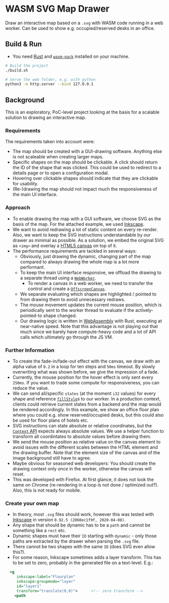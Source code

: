 # WASM SVG Map Drawer

Draw an interactive map based on a `.svg` with WASM code running in a web
worker. Can be used to show e.g. occupied/reserved desks in an office.

## Build & Run

- You need [Rust][rust-install] and [`wasm-pack`][wasm-pack-install] installed
  on your machine.

```bash
# Build the project
./build.sh

# Serve the web folder, e.g. with python
python3 -m http.server --bind 127.0.0.1
```

## Background

This is an exploratory, PoC-level project looking at the basis for a scalable
solution to drawing an interactive map.

### Requirements

The requirements taken into account were:

- The map should be created with a GUI-drawing software. Anything else is not
  scaleable when creating larger maps.
- Specific shapes on the map should be clickable. A click should return the ID
  of the shape that was clicked. This could be used to redirect to a details
  page or to open a configuration modal.
- Hovering over clickable shapes should indicate that they are clickable for
  usability.
- (Re-)drawing the map should not impact much the responsiveness of the main
  UI interface.

### Approach

- To enable drawing the map with a GUI software, we choose SVG as the basis of
  the map. For the attached example, we used [Inkscape][inkscape].
- We want to avoid redrawing a lot of static content on every re-render. Also,
  we want to keep the SVG instructions understandable by our drawer as minimal
  as possible. As a solution, we embed the original SVG as `<img>` and overlay
  a [HTML5 canvas][html5-canvas] on top of it.
- The performance requirements are tackled in several ways:
  - Obviously, just drawing the dynamic, changing part of the map compared to
    always drawing the whole map is a lot more performant.
  - To keep the main UI interface responsive, we offload the drawing to a
    separate thread using a [`WebWorker`][web-worker].
    - To render a canvas in a web worker, we need to transfer the control and
      create a [`OffscreenCanvas`][offscreen-canvas].
  - We separate evaluating which shapes are highlighted / pointed to from
    drawing them to avoid unnecessary redraws.
  - The mouse movement updates the current mouse position, which is periodically
    sent to the worker thread to evaluate if the actively-pointed-to shape
    changed.
  - Our drawing logic is written in [WebAssembly][wasm] with Rust, executing at
    near-native speed. Note that this advantage is not playing out that much
    since we barely have compute-heavy code and a lot of API calls which
    ultimately go through the JS VM.

### Further Information

- To create the fade-in/fade-out effect with the canvas, we draw with an alpha
  value of `0.2` in a loop for ten steps and `50ms` timeout. By slowly
  overwriting what was shown before, we give the impression of a fade.
- Currently, the mouse position for the hover effect is only sent every `250ms`.
  If you want to trade some compute for responsiveness, you can reduce the
  value.
- We can send all/specific `states` (at the moment `i32` values) for every shape
  and reference [`fillStyle`][fill-style]s to our worker. In a production
  context, clients could retrieve current states from a backend and the map
  would be rendered accordingly. In this example, we show an office floor plan
  where you could e.g. show reserved/occupied desks, but this could also be used
  for floor plans of hotels etc.
- SVG instructions can state absolute or relative coordinates, but the
  [`Context` API][ctx-api] expects always absolute values. We use a helper
  function to transform all coordintates to absolute values before drawing them.
- We send the mouse position as relative value on the canvas element to avoid
  issues with the different scales between the HTML element and the drawing
  buffer. Note that the element size of the canvas and of the image background
  still have to agree.
- Maybe obvious for seasoned web developers: You should create the drawing
  context only _once_ in the worker, otherwise the canvas will reset.
- This was developed with Firefox. At first glance, it does not look the same
  on Chrome (re-rendering in a loop is not done / optimized out?). Also, this is
  not ready for mobile.

### Create your own map

- In theory, most `.svg` files should work, however this was tested with
  [Inkscape][inkscape] in version `0.92.5 (2060ec1f9f, 2020-04-08)`.
- Any shape that should be dynamic has to be a `path` and cannot be something
  like a `rect` etc.
- Dynamic shapes must have their `ID` starting with `dynamic` - only those paths
  are extracted by the drawer when parsing the `.svg` file.
- There cannot be two shapes with the same `ID` (does SVG even allow this?).
- For some reason, Inkscape sometimes adds a layer transform. This has to be set
  to zero, probably in the generated file on a text-level. E.g.:

```xml
  <g
     inkscape:label="Floorplan"
     inkscape:groupmode="layer"
     id="layer1"
     transform="translate(0,0)">      <!-- zero transform -->
    <path
```

[rust-install]: https://www.rust-lang.org/tools/install
[wasm-pack-install]: https://rustwasm.github.io/wasm-pack/installer/
[inkscape]: https://inkscape.org
[html5-canvas]: https://developer.mozilla.org/en-US/docs/Web/API/Canvas_API
[web-worker]: https://developer.mozilla.org/en-US/docs/Web/API/Web_Workers_API
[offscreen-canvas]: https://developer.chrome.com/blog/offscreen-canvas/
[wasm]: https://webassembly.org/
[fill-style]: https://developer.mozilla.org/en-US/docs/Web/API/CanvasRenderingContext2D/fillStyle
[ctx-api]: https://developer.mozilla.org/en-US/docs/Web/API/CanvasRenderingContext2D

